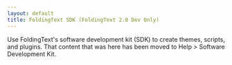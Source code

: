 ```yaml
---
layout: default
title: FoldingText SDK (FoldingText 2.0 Dev Only)
---
```


Use FoldingText's software development kit (SDK) to create themes, scripts, and plugins. That content that was here has been moved to Help > Software Development Kit.